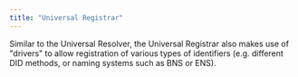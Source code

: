 ```yaml
---
title: "Universal Registrar"
---
```


Similar to the Universal Resolver, the Universal Registrar also makes use of "drivers" to allow registration of various types of identifiers (e.g. different DID methods, or naming systems such as BNS or ENS).

